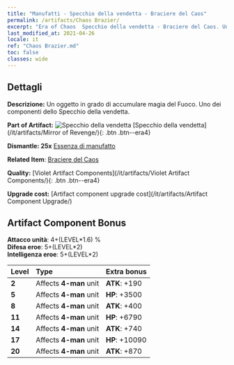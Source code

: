 ```yaml
---
title: "Manufatti - Specchio della vendetta - Braciere del Caos"
permalink: /artifacts/Chaos Brazier/
excerpt: "Era of Chaos  Specchio della vendetta - Braciere del Caos. Un oggetto in grado di accumulare magia del Fuoco. Uno dei componenti dello Specchio della vendetta."
last_modified_at: 2021-04-26
locale: it
ref: "Chaos Brazier.md"
toc: false
classes: wide
---
```




## Dettagli

 **Descrizione:** Un oggetto in grado di accumulare magia del Fuoco. Uno dei componenti dello Specchio della vendetta.

 **Part of Artifact:** ![Specchio della vendetta](/images/t/icon_artifact_35.png) [Specchio della vendetta](/it/artifacts/Mirror of Revenge/){: .btn .btn--era4}

 **Dismantle: 25x** [Essenza di manufatto](/ItemsIT/con_905/)

 **Related Item**: [Braciere del Caos](/ItemsIT/art_140/)

 **Quality:** [Violet Artifact Components](/it/artifacts/Violet Artifact Components/){: .btn .btn--era4}

 **Upgrade cost:** [Artifact component upgrade cost](/it/artifacts/Artifact Component Upgrade/)

## Artifact Component Bonus

  **Attacco unità**: 4+(LEVEL\*1.6) %<br/>**Difesa eroe**: 5+(LEVEL\*2)<br/>**Intelligenza eroe**: 5+(LEVEL\*2)

  |  Level  | Type |    Extra bonus  | 
  |:--------|:-----|:----------------| 
  | **2** | Affects **4-man** unit | **ATK**: +190 | 
  | **5** | Affects **4-man** unit | **HP**: +3500 | 
  | **8** | Affects **4-man** unit | **ATK**: +400 | 
  | **11** | Affects **4-man** unit | **HP**: +6790 | 
  | **14** | Affects **4-man** unit | **ATK**: +740 | 
  | **17** | Affects **4-man** unit | **HP**: +10090 | 
  | **20** | Affects **4-man** unit | **ATK**: +870 | 
